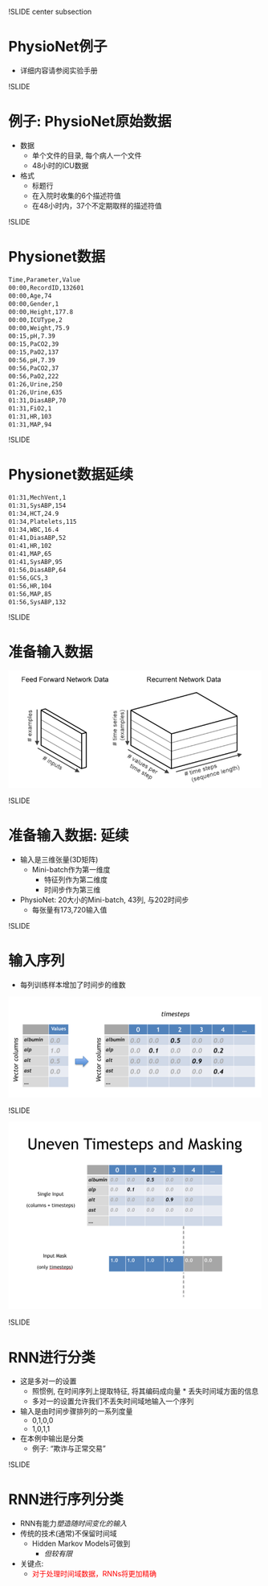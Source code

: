 !SLIDE center subsection

# PhysioNet例子

* 详细内容请参阅实验手册


!SLIDE

# 例子: PhysioNet原始数据

* 数据
	* 单个文件的目录, 每个病人一个文件
	* 48小时的ICU数据
* 格式
	* 标题行
	* 在入院时收集的6个描述符值
	* 在48小时内，37个不定期取样的描述符值

!SLIDE

# Physionet数据

	Time,Parameter,Value
	00:00,RecordID,132601
	00:00,Age,74
	00:00,Gender,1
	00:00,Height,177.8
	00:00,ICUType,2
	00:00,Weight,75.9
	00:15,pH,7.39
	00:15,PaCO2,39
	00:15,PaO2,137
	00:56,pH,7.39
	00:56,PaCO2,37
	00:56,PaO2,222
	01:26,Urine,250
	01:26,Urine,635
	01:31,DiasABP,70
	01:31,FiO2,1
	01:31,HR,103
	01:31,MAP,94

!SLIDE

# Physionet数据延续


	01:31,MechVent,1
	01:31,SysABP,154
	01:34,HCT,24.9
	01:34,Platelets,115
	01:34,WBC,16.4
	01:41,DiasABP,52
	01:41,HR,102
	01:41,MAP,65
	01:41,SysABP,95
	01:56,DiasABP,64
	01:56,GCS,3
	01:56,HR,104
	01:56,MAP,85
	01:56,SysABP,132

!SLIDE

# 准备输入数据

![alt text](../resources/preparing_input_data.png)


!SLIDE

# 准备输入数据: 延续


* 输入是三维张量(3D矩阵)
  * Mini-batch作为第一维度
	* 特征列作为第二维度
	* 时间步作为第三维
* PhysioNet: 20大小的Mini-batch, 43列, 与202时间步
	* 每张量有173,720输入值

!SLIDE

# 输入序列

* 每列训练样本增加了时间步的维数

![alt text](../resources/physionet_input_table.png)

!SLIDE

![alt text](../resources/uneven_timesteps_and_masking.png)

!SLIDE

# RNN进行分类

* 这是多对一的设置
  * 照惯例, 在时间序列上提取特征, 将其编码成向量
		* 丢失时间域方面的信息
  * 多对一的设置允许我们不丢失时间域地输入一个序列
* 输入是由时间步骤排列的一系列度量
	* 0,1,0,0
	* 1,0,1,1
* 在本例中输出是分类
	* 例子: “欺诈与正常交易”

!SLIDE

# RNN进行序列分类

* RNN有能力<i>塑造随时间变化的输入</i>
* 传统的技术(通常)不保留时间域
	* Hidden Markov Models可做到
		* <i>但较有限</i>
* 关键点:
	* <font color="red">对于处理时间域数据，RNNs将更加精确</font>
